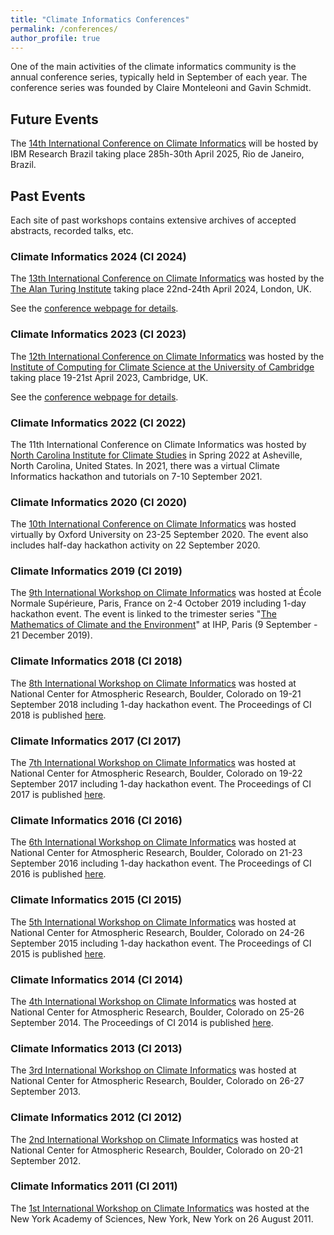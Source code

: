 ```yaml
---
title: "Climate Informatics Conferences"
permalink: /conferences/
author_profile: true
---
```


One of the main activities of the climate informatics community is the annual conference series, 
typically held in September of each year. The conference series was founded by Claire Monteleoni
and Gavin Schmidt.

## Future Events

The [14th International Conference on Climate Informatics](https://alan-turing-institute.github.io/climate-informatics-2024/) will be hosted by IBM Research Brazil taking place 285h-30th April 2025, Rio de Janeiro, Brazil. 

## Past Events 

Each site of past workshops contains extensive archives of accepted abstracts, recorded talks, etc.

### Climate Informatics 2024 (CI 2024) 

The [13th International Conference on Climate Informatics](https://alan-turing-institute.github.io/climate-informatics-2024/) was hosted by the [The Alan Turing Institute](http://www.turing.ac.uk) taking place 22nd-24th April 2024, London, UK. 

See the [conference webpage for details](https://alan-turing-institute.github.io/climate-informatics-2024/).

### Climate Informatics 2023 (CI 2023)  

The [12th International Conference on Climate Informatics](https://cambridge-iccs.github.io/climate-informatics-2023/) was hosted by the [Institute of Computing for Climate Science at the University of Cambridge](http://cambridge-iccs.github.io) taking place 19-21st April 2023, Cambridge, UK. 

See the [conference webpage for details](https://cambridge-iccs.github.io/climate-informatics-2023/).

### Climate Informatics 2022 (CI 2022)  

The 11th International Conference on Climate Informatics was hosted by [North Carolina Institute
for Climate Studies](https://ncics.org/) in Spring 2022 at Asheville, North Carolina, United States. In 2021, there was a virtual Climate Informatics hackathon and tutorials on 7-10 September 2021.  

### Climate Informatics 2020 (CI 2020)  
The [10th International Conference on Climate Informatics](https://ci2020.web.ox.ac.uk/home) was hosted
virtually by Oxford University on 23-25 September 2020. The event also includes half-day hackathon activity 
on 22 September 2020.

### Climate Informatics 2019 (CI 2019)
The [9th International Workshop on Climate Informatics](https://sites.google.com/view/climateinformatics2019)
was hosted at École Normale Supérieure, Paris, France on 2-4 October 2019 including 1-day hackathon event.
The event is linked to the trimester series "[The Mathematics of Climate and the Environment](http://www.geosciences.ens.fr/CliMathParis2019/)" 
at IHP, Paris (9 September - 21 December 2019).

### Climate Informatics 2018 (CI 2018)
The [8th International Workshop on Climate Informatics](https://www2.cisl.ucar.edu/events/workshops/climate-informatics/2018/home)
was hosted at National Center for Atmospheric Research, Boulder, Colorado on 19-21 September 2018 including
1-day hackathon event. The Proceedings of CI 2018 is published [here](http://dx.doi.org/10.5065/D6BZ64XQ).

### Climate Informatics 2017 (CI 2017)
The [7th International Workshop on Climate Informatics](https://www2.cisl.ucar.edu/events/workshops/climate-informatics/2017/home)
was hosted at National Center for Atmospheric Research, Boulder, Colorado on 19-22 September 2017 including
1-day hackathon event. The Proceedings of CI 2017 is published [here](http://dx.doi.org/10.5065/D6222SH7).

### Climate Informatics 2016 (CI 2016)
The [6th International Workshop on Climate Informatics](https://www2.cisl.ucar.edu/events/workshops/ci2016)
was hosted at National Center for Atmospheric Research, Boulder, Colorado on 21-23 September 2016 including
1-day hackathon event. The Proceedings of CI 2016 is published [here](http://dx.doi.org/10.5065/D6K072N6).

### Climate Informatics 2015 (CI 2015)
The [5th International Workshop on Climate Informatics](https://www2.cisl.ucar.edu/events/workshops/climate-informatics/2015/home)
was hosted at National Center for Atmospheric Research, Boulder, Colorado on 24-26 September 2015 including
1-day hackathon event. The Proceedings of CI 2015 is published [here](https://www2.cisl.ucar.edu/events/workshops/climate-informatics/2015/workshop-proceedings).

### Climate Informatics 2014 (CI 2014)
The [4th International Workshop on Climate Informatics](https://www2.cisl.ucar.edu/event/ci2014) was hosted 
at National Center for Atmospheric Research, Boulder, Colorado on 25-26 September 2014. The Proceedings of CI 2014 is published [here](https://link.springer.com/book/10.1007%2F978-3-319-17220-0).

### Climate Informatics 2013 (CI 2013)
The [3rd International Workshop on Climate Informatics](https://www2.cisl.ucar.edu/event/ci2013) was hosted 
at National Center for Atmospheric Research, Boulder, Colorado on 26-27 September 2013.

### Climate Informatics 2012 (CI 2012)
The [2nd International Workshop on Climate Informatics](https://www2.cisl.ucar.edu/event/ci2012/home) was hosted 
at National Center for Atmospheric Research, Boulder, Colorado on 20-21 September 2012.

### Climate Informatics 2011 (CI 2011)
The [1st International Workshop on Climate Informatics](https://www.nyas.org/events/2011/the-first-international-workshop-on-climate-informatics/) 
was hosted at the New York Academy of Sciences, New York, New York on 26 August 2011.
